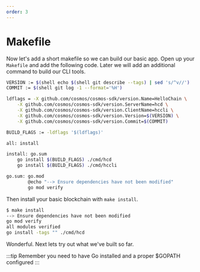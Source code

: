 ```yaml
---
order: 3
---
```


# Makefile

Now let's add a short makefile so we can build our basic app. Open up your
`Makefile` and add the following code. Later we will add an additional command
to build our CLI tools.

```bash
VERSION := $(shell echo $(shell git describe --tags) | sed 's/^v//')
COMMIT := $(shell git log -1 --format='%H')

ldflags = -X github.com/cosmos/cosmos-sdk/version.Name=HelloChain \
	-X github.com/cosmos/cosmos-sdk/version.ServerName=hcd \
	-X github.com/cosmos/cosmos-sdk/version.ClientName=hccli \
	-X github.com/cosmos/cosmos-sdk/version.Version=$(VERSION) \
	-X github.com/cosmos/cosmos-sdk/version.Commit=$(COMMIT)

BUILD_FLAGS := -ldflags '$(ldflags)'

all: install

install: go.sum
	go install $(BUILD_FLAGS) ./cmd/hcd
	go install $(BUILD_FLAGS) ./cmd/hccli

go.sum: go.mod
		@echo "--> Ensure dependencies have not been modified"
		go mod verify

```

Then install your basic blockchain with `make install`.

```bash
$ make install
--> Ensure dependencies have not been modified
go mod verify
all modules verified
go install -tags "" ./cmd/hcd
```

Wonderful. Next lets try out what we've built so far.

:::tip
Remember you need to have Go installed and a proper \$GOPATH configured
:::
